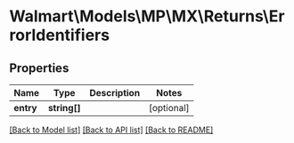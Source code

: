 # Walmart\Models\MP\MX\Returns\ErrorIdentifiers

## Properties

Name | Type | Description | Notes
------------ | ------------- | ------------- | -------------
**entry** | **string[]** |  | [optional]


[[Back to Model list]](./) [[Back to API list]](../../../../../README.md#supported-apis) [[Back to README]](../../../../../README.md)
